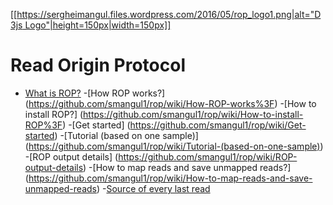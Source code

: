 [[[https://sergheimangul.files.wordpress.com/2016/05/rop_logo1.png|alt="D3js Logo"|height=150px|width=150px]]](https://d3js.org)

Read Origin Protocol 
===============

- [What is ROP?](https://github.com/smangul1/rop/wiki/What-is-ROP%3F)
-[How ROP works?] (https://github.com/smangul1/rop/wiki/How-ROP-works%3F)
-[How to install ROP?] (https://github.com/smangul1/rop/wiki/How-to-install-ROP%3F)
-[Get started] (https://github.com/smangul1/rop/wiki/Get-started)
-[Tutorial (based on one sample)] (https://github.com/smangul1/rop/wiki/Tutorial-(based-on-one-sample))
-[ROP output details] (https://github.com/smangul1/rop/wiki/ROP-output-details)
-[How to map reads and save unmapped reads?] (https://github.com/smangul1/rop/wiki/How-to-map-reads-and-save-unmapped-reads)
-[Source of every last read](https://github.com/smangul1/rop/wiki/Source-of-every-last-read)